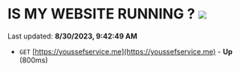 # IS MY WEBSITE RUNNING ? [![](https://img.shields.io/static/v1?label=Sponsor&message=%E2%9D%A4&logo=GitHub&color=%23fe8e86)](https://github.com/sponsors/<username>)

Last updated: **8/30/2023, 9:42:49 AM**

- `GET` [https://youssefservice.me](https://youssefservice.me) - **Up** (800ms)

